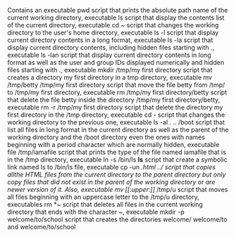 Contains an executable pwd script that prints the absolute path name of the current working directory, executable ls script that display the contents list of the current directory, executable cd ~ script that changes the working directory to the user's home directory, executable ls -l script that display current directory contents in a long format, executable ls -la script that display current directory contents, including hidden files starting with ., executable ls -lan script that display current directory contents in long format as well as the user and group IDs displayed numerically and hidden files starting with ., executable mkdir /tmp/my first directory script that creates a directory my first directory in a tmp directory, executable mv /tmp/betty /tmp/my first directory script that move the file betty from /tmp/ to /tmp/my first directory, executable rm /tmp/my first directory/betty script that delete the file betty inside the directory /tmp/my first directory/betty, executable rm -r /tmp/my first directory script that delete the directory my first directory in the /tmp directory, executable cd - script that changes the working directory to the previous one, executable ls -al . .. /boot script that list all files in long format in the current directory as well as the parent of the working directory and the /boot directory even the ones with names beginning with a period character which are normally hidden, executable file /tmp/iamafile script that prints the type of the file named iamafile that is in the /tmp directory, executable ln -s /bin/ls __ls__ script that create a symbolic link named ls to /bin/ls file, executable cp -un *.html ../ script that copies allthe HTML files from the current directory to the parent directory but only copy files that did not exist in the parent of the working directory or are newer version of it. Also, executable mv [[:upper:]]* /tmp/u script that moves all files beginning with an uppercase letter to the /tmp/u directory, executables rm *~ script that deletes all files in the current working directory that ends with the character ~, executable mkdir -p welcome/to/school script that creates the directories welcome/ welcome/to and welcome/to/school

